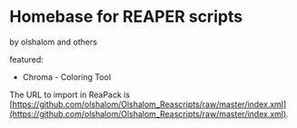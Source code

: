 # Homebase for REAPER scripts

by olshalom and others

featured:

- Chroma - Coloring Tool



The URL to import in ReaPack is [https://github.com/olshalom/Olshalom_Reascripts/raw/master/index.xml](https://github.com/olshalom/Olshalom_Reascripts/raw/master/index.xml).
